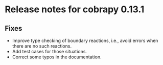# Release notes for cobrapy 0.13.1

## Fixes

* Improve type checking of boundary reactions, i.e., avoid errors when there are
  no such reactions.
* Add test cases for those situations.
* Correct some typos in the documentation.
